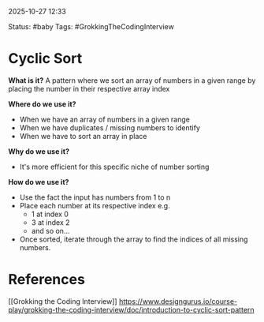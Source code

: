 2025-10-27 12:33

Status:
#baby 
Tags:
#GrokkingTheCodingInterview 
# Cyclic Sort

**What is it?** 
A pattern where we sort an array of numbers in a given range by placing the number in their respective array index

**Where do we use it?**
- When we have an array of numbers in a given range
- When we have duplicates / missing numbers to identify
- When we have to sort an array in place

**Why do we use it?**
- It's more efficient for this specific niche of number sorting

**How do we use it?**
- Use the fact the input has numbers from 1 to n
- Place each number at its respective index e.g.
	- 1 at index 0
	- 3 at index 2
	- and so on...
- Once sorted, iterate through the array to find the indices of all missing numbers.

# References
[[Grokking the Coding Interview]]
https://www.designgurus.io/course-play/grokking-the-coding-interview/doc/introduction-to-cyclic-sort-pattern